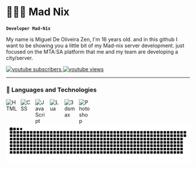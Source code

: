 # 👩🏻‍💻 Mad Nix

**`Developer Mad-Nix`**

My name is Miguel De Oliveira Zen, I'm 16 years old. and in this github I want to be showing you a little bit of my Mad-nix server development. just focused on the MTA:SA platform that me and my team are developing a city/server.

<p align="left">
    <a href="https://www.youtube.com/@miguelllscrrr990?sub_confirmation=1">
        <img 
            alt="youtube subscribers" 
            title="Inscreva-se no meu canal" 
            src="https://custom-icon-badges.demolab.com/youtube/channel/subscribers/UCIVXTgXt18DvJTfro_q5Wvg?color=%23E05D44&label=Inscreva-se&logo=video&logoColor=white&style=for-the-badge&labelColor=CE4630"
        />
    </a>
    <a href="https://www.youtube.com/@miguelllscrrr990">
        <img 
            alt="youtube views" 
            title="Vizualizações no YouTube" 
            src="https://custom-icon-badges.demolab.com/youtube/channel/views/UCIVXTgXt18DvJTfro_q5Wvg?color=%23E1AD0E&logo=eye&logoColor=white&style=for-the-badge&labelColor=C79600"
        />
    </a>
</p>

---

### 🤖 Languages and Technologies

<img 
    align="left" 
    alt="HTML"
    title="HTML" 
    width="30px" 
    style="padding-right: 10px;" 
    src="https://cdn.jsdelivr.net/gh/devicons/devicon@latest/icons/html5/html5-original.svg" 
/>
<img 
    align="left" 
    alt="CSS" 
    title="CSS"
    width="30px" 
    style="padding-right: 10px;" 
    src="https://cdn.jsdelivr.net/gh/devicons/devicon@latest/icons/css3/css3-original.svg" 
/>
<img 
    align="left" 
    alt="JavaScript" 
    title="JavaScript"
    width="30px" 
    style="padding-right: 10px;" 
    src="https://cdn.jsdelivr.net/gh/devicons/devicon@latest/icons/javascript/javascript-original.svg" 
/>
<img 
    align="left" 
    alt="Lua"
    title="Lua" 
    width="30px" 
    style="padding-right: 10px;" 
    src="https://cdn.jsdelivr.net/gh/devicons/devicon@latest/icons/lua/lua-original.svg" 
/>
<img 
    align="left" 
    alt="3dsmax"
    title="3dsmax" 
    width="30px" 
    style="padding-right: 10px;" 
    src="https://cdn.jsdelivr.net/gh/devicons/devicon@latest/icons/threedsmax/threedsmax-original.svg" 
/>
<img 
    align="left" 
    alt="Photoshop" 
    title="Photoshop"
    width="30px" 
    style="padding-right: 10px;" 
    src="https://cdn.jsdelivr.net/gh/devicons/devicon@latest/icons/photoshop/photoshop-original.svg" 
/>

<br/>
<br/>

<picture align="center">
  <source media="(prefers-color-scheme: dark)" srcset="https://raw.githubusercontent.com/miguellscrr/miguellscrr/output/github-contribution-grid-snake-dark.svg">
  <source media="(prefers-color-scheme: light)" srcset="https://raw.githubusercontent.com/miguellscrr/miguellscrr/output/github-contribution-grid-snake-dark.svg">
  <img align="center" alt="github contribution grid snake animation" src="https://raw.githubusercontent.com/miguellscrr/miguellscrr/output/github-contribution-grid-snake.svg">
</picture>
